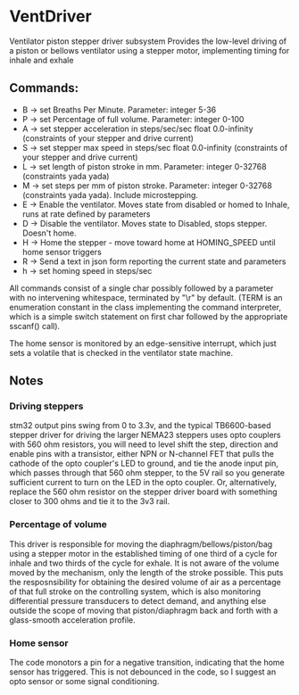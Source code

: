 # VentDriver
Ventilator piston stepper driver subsystem
Provides the low-level driving of a piston or bellows ventilator using a stepper motor, implementing timing for inhale and exhale

## Commands:
-    B -> set Breaths Per Minute. Parameter: integer 5-36
-    P -> set Percentage of full volume. Parameter: integer 0-100
-    A -> set stepper acceleration in steps/sec/sec float 0.0-infinity (constraints of your stepper and drive current)
-    S -> set stepper max speed in steps/sec float 0.0-infinity (constraints of your stepper and drive current)
-    L -> set length of piston stroke in mm. Parameter: integer 0-32768 (constraints yada yada)
-    M -> set steps per mm of piston stroke. Parameter: integer 0-32768 (constraints yada yada). Include microstepping.
-    E -> Enable the ventilator.  Moves state from disabled or homed to Inhale, runs at rate defined by parameters
-    D -> Disable the ventilator.  Moves state to Disabled, stops stepper.  Doesn't home.
-    H -> Home the stepper - move toward home at HOMING_SPEED until home sensor triggers
-    R -> Send a text in json form reporting the current state and parameters
-    h -> set homing speed in steps/sec

All commands consist of a single char possibly followed by a parameter with no intervening whitespace, terminated by "\r" by default. (TERM is an enumeration constant in the class implementing the command interpreter, which is a simple switch statement on first char followed by the appropriate sscanf() call).

The home sensor is monitored by an edge-sensitive interrupt, which just sets a volatile that is checked in the ventilator 
state machine.

## Notes
### Driving steppers
stm32 output pins swing from 0 to 3.3v, and the typical TB6600-based stepper driver for driving the larger NEMA23 steppers uses opto couplers with 560 ohm resistors, you will need to level shift the step, direction and enable pins with a transistor, either NPN or N-channel FET that pulls the cathode of the opto coupler's LED to ground, and tie the anode input pin, which passes through that 560 ohm stepper, to the 5V rail so you generate sufficient current to turn on the LED in the opto coupler.  Or, alternatively, replace the 560 ohm resistor on the stepper driver board with something closer to 300 ohms and tie it to the 3v3 rail.

### Percentage of volume
This driver is responsible for moving the diaphragm/bellows/piston/bag using a stepper motor in the established timing of one third of a cycle for inhale and two thirds of the cycle for exhale.  It is not aware of the volume moved by the mechanism, only the length of the stroke possible.
This puts the resposnsibility for obtaining the desired volume of air as a percentage of that full stroke on the controlling system, which is also monitoring differential pressure transducers to detect demand, and anything else outside the scope of moving that piston/diaphragm back and forth with a glass-smooth acceleration profile.

### Home sensor
The code monotors a pin for a negative transition, indicating that the home sensor has triggered.  This is not debounced in the code, so I suggest an opto sensor or some signal conditioning.

